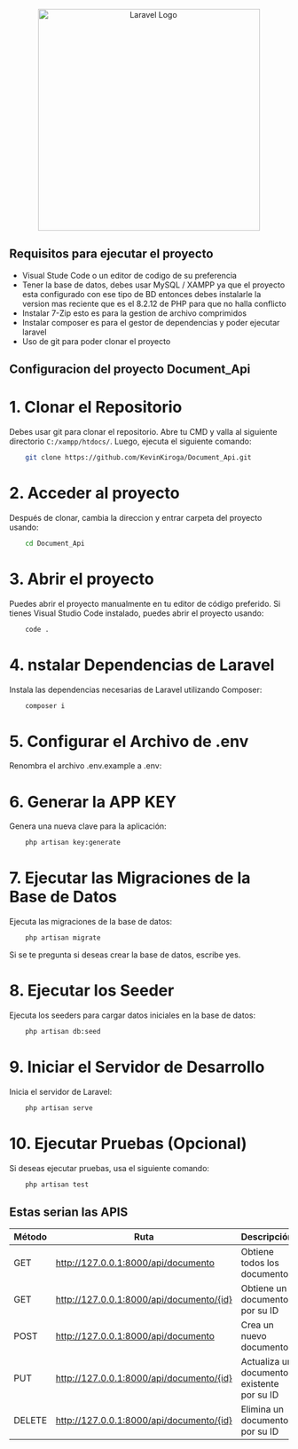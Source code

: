 <p align="center"><a href="https://laravel.com" target="_blank"><img src="https://raw.githubusercontent.com/laravel/art/master/logo-lockup/5%20SVG/2%20CMYK/1%20Full%20Color/laravel-logolockup-cmyk-red.svg" width="400" alt="Laravel Logo"></a></p>
</p>

## Requisitos para ejecutar el proyecto
- Visual Stude Code o un editor de codigo de su preferencia
- Tener la base de datos, debes usar MySQL / XAMPP ya que el proyecto esta configurado con ese tipo de BD entonces debes instalarle la version mas reciente que es el 8.2.12 de PHP para que no halla conflicto
- Instalar 7-Zip esto es para la gestion de archivo comprimidos
- Instalar composer es para el gestor de dependencias y poder ejecutar laravel
- Uso de git para poder clonar el proyecto

## Configuracion del proyecto Document_Api
# 1. Clonar el Repositorio
Debes usar git para clonar el repositorio. Abre tu CMD y valla al siguiente directorio `C:/xampp/htdocs/`. Luego, ejecuta el siguiente comando:
```sh
    git clone https://github.com/KevinKiroga/Document_Api.git
```
# 2. Acceder al proyecto
Después de clonar, cambia la direccion y entrar carpeta del proyecto usando:
```sh
    cd Document_Api
```
# 3. Abrir el proyecto
Puedes abrir el proyecto manualmente en tu editor de código preferido. Si tienes Visual Studio Code instalado, puedes abrir el proyecto usando:
```sh
    code .
```
# 4. nstalar Dependencias de Laravel
Instala las dependencias necesarias de Laravel utilizando Composer:
```sh
    composer i
```
# 5. Configurar el Archivo de .env
Renombra el archivo .env.example a .env:
# 6. Generar la APP KEY
Genera una nueva clave para la aplicación:
```sh
    php artisan key:generate
```
# 7. Ejecutar las Migraciones de la Base de Datos
Ejecuta las migraciones de la base de datos:
```sh
    php artisan migrate
```
Si se te pregunta si deseas crear la base de datos, escribe yes.
# 8. Ejecutar los Seeder
Ejecuta los seeders para cargar datos iniciales en la base de datos:
```sh
    php artisan db:seed
```
# 9. Iniciar el Servidor de Desarrollo
Inicia el servidor de Laravel:
```sh
    php artisan serve
```
# 10. Ejecutar Pruebas (Opcional)
Si deseas ejecutar pruebas, usa el siguiente comando:
```sh
    php artisan test
```

## Estas serian las APIS
| Método | Ruta                 | Descripción                            |
|--------|----------------------|----------------------------------------|
| GET    | http://127.0.0.1:8000/api/documento       | Obtiene todos los documentos          |
| GET    | http://127.0.0.1:8000/api/documento/{id}  | Obtiene un documento por su ID        |
| POST   | http://127.0.0.1:8000/api/documento      | Crea un nuevo documento               |
| PUT    | http://127.0.0.1:8000/api/documento/{id}  | Actualiza un documento existente por su ID |
| DELETE | http://127.0.0.1:8000/api/documento/{id}  | Elimina un documento por su ID        |
